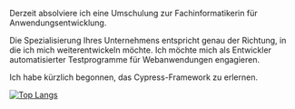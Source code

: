 Derzeit absolviere ich eine Umschulung zur Fachinformatikerin für Anwendungsentwicklung.

Die Spezialisierung Ihres Unternehmens entspricht genau der Richtung, in die ich mich weiterentwickeln möchte.
Ich möchte mich als Entwickler automatisierter Testprogramme für Webanwendungen engagieren. 

Ich habe kürzlich begonnen, das Cypress-Framework zu erlernen.

[![Top Langs](https://github-readme-stats.vercel.app/api/top-langs/?username=TatianaShuvaeva&layout=compact&langs_count=10)](https://github.com/TatianaShuvaeva)
